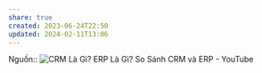 ```yaml
---
share: true
created: 2023-06-24T22:50
updated: 2024-02-11T13:06
---
```

Nguồn:: ![CRM Là Gì? ERP Là Gì? So Sánh CRM và ERP - YouTube](https://youtu.be/vyOkb6M1bdA)
